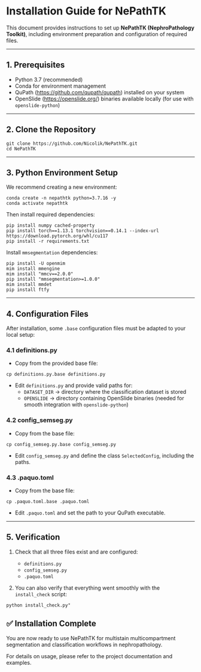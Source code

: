 # Installation Guide for NePathTK

This document provides instructions to set up **NePathTK (NephroPathology Toolkit)**, including environment preparation and configuration of required files.

---

## 1. Prerequisites

- Python 3.7 (recommended)  
- Conda for environment management  
- QuPath (https://github.com/qupath/qupath) installed on your system  
- OpenSlide (https://openslide.org/) binaries available locally (for use with `openslide-python`)  

---

## 2. Clone the Repository

```
git clone https://github.com/Nicolik/NePathTK.git
cd NePathTK
```

---

## 3. Python Environment Setup

We recommend creating a new environment:

```
conda create -n nepathtk python=3.7.16 -y
conda activate nepathtk
```

Then install required dependencies:

```
pip install numpy cached-property
pip install torch==1.13.1 torchvision==0.14.1 --index-url https://download.pytorch.org/whl/cu117
pip install -r requirements.txt
```

Install `mmsegmentation` dependencies:

```
pip install -U openmim
mim install mmengine
mim install "mmcv==2.0.0"
pip install "mmsegmentation>=1.0.0"
mim install mmdet
pip install ftfy
```

---

## 4. Configuration Files

After installation, some `.base` configuration files must be adapted to your local setup:

### 4.1 definitions.py
- Copy from the provided base file:

```
cp definitions.py.base definitions.py
```

- Edit `definitions.py` and provide valid paths for:
  - `DATASET_DIR` → directory where the classification dataset is stored  
  - `OPENSLIDE` → directory containing OpenSlide binaries (needed for smooth integration with `openslide-python`)  

### 4.2 config_semseg.py
- Copy from the base file:

```
cp config_semseg.py.base config_semseg.py
```

- Edit `config_semseg.py` and define the class `SelectedConfig`, including the paths.


### 4.3 .paquo.toml
- Copy from the base file:

```
cp .paquo.toml.base .paquo.toml
```

- Edit `.paquo.toml` and set the path to your QuPath executable.

---

## 5. Verification

1. Check that all three files exist and are configured:
   - `definitions.py`
   - `config_semseg.py`
   - `.paquo.toml`

2. You can also verify that everything went smoothly with the `install_check` script:

```
python install_check.py"
```

## ✅ Installation Complete

You are now ready to use NePathTK for multistain multicompartment segmentation and classification workflows in nephropathology.

For details on usage, please refer to the project documentation and examples.
